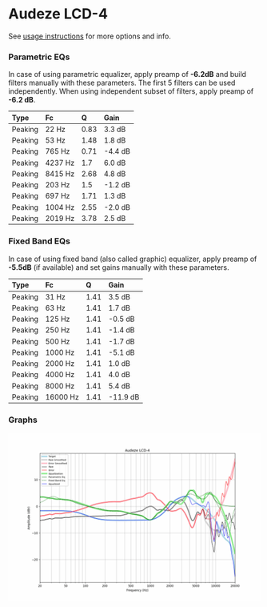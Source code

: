 # Audeze LCD-4
See [usage instructions](https://github.com/jaakkopasanen/AutoEq#usage) for more options and info.

### Parametric EQs
In case of using parametric equalizer, apply preamp of **-6.2dB** and build filters manually
with these parameters. The first 5 filters can be used independently.
When using independent subset of filters, apply preamp of **-6.2 dB**.

| Type    | Fc      |    Q | Gain    |
|:--------|:--------|:-----|:--------|
| Peaking | 22 Hz   | 0.83 | 3.3 dB  |
| Peaking | 53 Hz   | 1.48 | 1.8 dB  |
| Peaking | 765 Hz  | 0.71 | -4.4 dB |
| Peaking | 4237 Hz | 1.7  | 6.0 dB  |
| Peaking | 8415 Hz | 2.68 | 4.8 dB  |
| Peaking | 203 Hz  | 1.5  | -1.2 dB |
| Peaking | 697 Hz  | 1.71 | 1.3 dB  |
| Peaking | 1004 Hz | 2.55 | -2.0 dB |
| Peaking | 2019 Hz | 3.78 | 2.5 dB  |

### Fixed Band EQs
In case of using fixed band (also called graphic) equalizer, apply preamp of **-5.5dB**
(if available) and set gains manually with these parameters.

| Type    | Fc       |    Q | Gain     |
|:--------|:---------|:-----|:---------|
| Peaking | 31 Hz    | 1.41 | 3.5 dB   |
| Peaking | 63 Hz    | 1.41 | 1.7 dB   |
| Peaking | 125 Hz   | 1.41 | -0.5 dB  |
| Peaking | 250 Hz   | 1.41 | -1.4 dB  |
| Peaking | 500 Hz   | 1.41 | -1.7 dB  |
| Peaking | 1000 Hz  | 1.41 | -5.1 dB  |
| Peaking | 2000 Hz  | 1.41 | 1.0 dB   |
| Peaking | 4000 Hz  | 1.41 | 4.0 dB   |
| Peaking | 8000 Hz  | 1.41 | 5.4 dB   |
| Peaking | 16000 Hz | 1.41 | -11.9 dB |

### Graphs
![](./Audeze%20LCD-4.png)